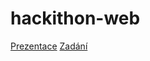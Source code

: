 # hackithon-web

[Prezentace](https://docs.google.com/presentation/d/1nxIpbyM3gvOeQJMctl4lDJz7R84POPKV9uU8xU4xM5w/mobilepresent?slide=id.g2dfc0a98bf3_0_82)
[Zadání](https://docs.google.com/document/d/1bISiy4GQJjjfWC7IRz65KoIDC-yV0K8C9JLzPJHUX9A/edit)
